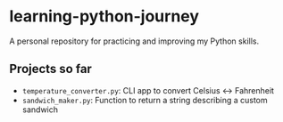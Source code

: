 # learning-python-journey

A personal repository for practicing and improving my Python skills.

## Projects so far

- `temperature_converter.py`: CLI app to convert Celsius ↔ Fahrenheit
- `sandwich_maker.py`: Function to return a string describing a custom sandwich
